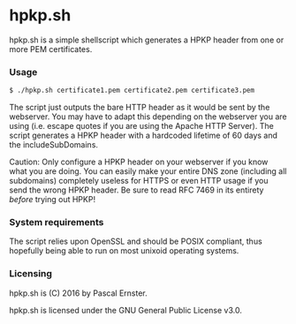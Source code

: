 # hpkp.sh

hpkp.sh is a simple shellscript which generates a HPKP header from one or more PEM certificates.

### Usage

```sh
$ ./hpkp.sh certificate1.pem certificate2.pem certificate3.pem
```

The script just outputs the bare HTTP header as it would be sent by the webserver. You may have to adapt this depending on the webserver you are using (i.e. escape quotes if you are using the Apache HTTP Server). The script generates a HPKP header with a hardcoded lifetime of 60 days and the includeSubDomains.

Caution: Only configure a HPKP header on your webserver if you know what you are doing. You can easily make your entire DNS zone (including all subdomains) completely useless for HTTPS or even HTTP usage if you send the wrong HPKP header. Be sure to read RFC 7469 in its entirety *before* trying out HPKP!

### System requirements

The script relies upon OpenSSL and should be POSIX compliant, thus hopefully being able to run on most unixoid operating systems.

### Licensing

hpkp.sh is (C) 2016 by Pascal Ernster.

hpkp.sh is licensed under the GNU General Public License v3.0.

